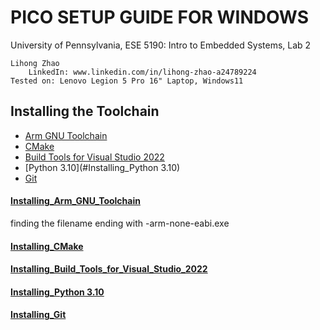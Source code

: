 # PICO SETUP GUIDE FOR WINDOWS #
University of Pennsylvania, ESE 5190: Intro to Embedded Systems, Lab 2  

    Lihong Zhao  
        LinkedIn: www.linkedin.com/in/lihong-zhao-a24789224  
    Tested on: Lenovo Legion 5 Pro 16" Laptop, Windows11 

## Installing the Toolchain ##

* [Arm GNU Toolchain](#Installing_Arm_GNU_Toolchain)
* [CMake](#Installing_CMake)
* [Build Tools for Visual Studio 2022](#Installing_Build_Tools_for_Visual_Studio_2022)
* [Python 3.10](#Installing_Python 3.10)
* [Git](#Installing_Git)
 

#### [Installing_Arm_GNU_Toolchain](https://developer.arm.com/downloads/-/arm-gnu-toolchain-downloads) ####
finding the filename ending with -arm-none-eabi.exe
#### [Installing_CMake](https://cmake.org/download/)  ####
#### [Installing_Build_Tools_for_Visual_Studio_2022](https://visualstudio.microsoft.com/zh-hans/downloads/)  ####
#### [Installing_Python 3.10](https://www.python.org/downloads/release/python-3107/)  ####
#### [Installing_Git](https://git-scm.com/download/win)  ####
 
